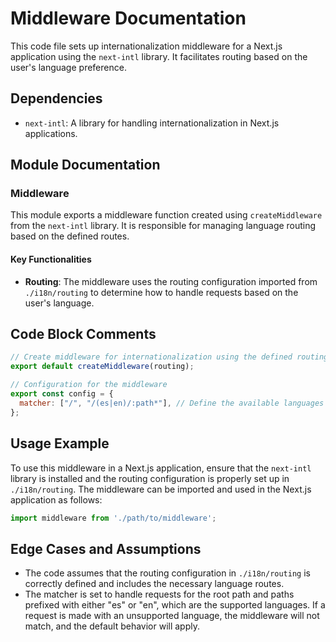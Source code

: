 # Middleware Documentation

This code file sets up internationalization middleware for a Next.js application using the `next-intl` library. It facilitates routing based on the user's language preference.

## Dependencies
- `next-intl`: A library for handling internationalization in Next.js applications.

## Module Documentation

### Middleware
This module exports a middleware function created using `createMiddleware` from the `next-intl` library. It is responsible for managing language routing based on the defined routes.

#### Key Functionalities
- **Routing**: The middleware uses the routing configuration imported from `./i18n/routing` to determine how to handle requests based on the user's language.

## Code Block Comments
```javascript
// Create middleware for internationalization using the defined routing
export default createMiddleware(routing);

// Configuration for the middleware
export const config = {
  matcher: ["/", "/(es|en)/:path*"], // Define the available languages for routing
};
```

## Usage Example
To use this middleware in a Next.js application, ensure that the `next-intl` library is installed and the routing configuration is properly set up in `./i18n/routing`. The middleware can be imported and used in the Next.js application as follows:

```javascript
import middleware from './path/to/middleware';
```

## Edge Cases and Assumptions
- The code assumes that the routing configuration in `./i18n/routing` is correctly defined and includes the necessary language routes.
- The matcher is set to handle requests for the root path and paths prefixed with either "es" or "en", which are the supported languages. If a request is made with an unsupported language, the middleware will not match, and the default behavior will apply.


